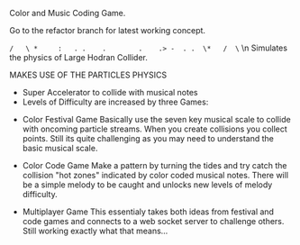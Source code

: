 Color and Music Coding Game.

Go to the refactor branch for latest working concept.

`/   \ *     :   . .    .        .    .> -  . .  \*   /  \`
\n
Simulates the physics of Large Hodran Collider.

MAKES USE OF THE PARTICLES PHYSICS

- Super Accelerator to collide with musical notes
- Levels of Difficulty are increased by three Games:

* Color Festival Game
  Basically use the seven key musical scale to collide
  with oncoming particle streams. When you
  create collisions you collect points. Still its quite challenging
  as you may need to understand the basic musical scale.

* Color Code Game
  Make a pattern by turning the tides and try catch the collision
  "hot zones" indicated by color coded musical notes. There will
  be a simple melody to be caught and unlocks new levels of
  melody difficulty.

* Multiplayer Game
  This essentialy takes both ideas from festival and
  code games and connects to a web socket server to challenge others.
  Still working exactly what that means...
